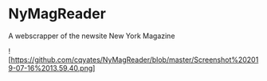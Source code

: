 # NyMagReader
A webscrapper of the newsite New York Magazine


![https://github.com/cqyates/NyMagReader/blob/master/Screenshot%202019-07-16%2013.59.40.png]

